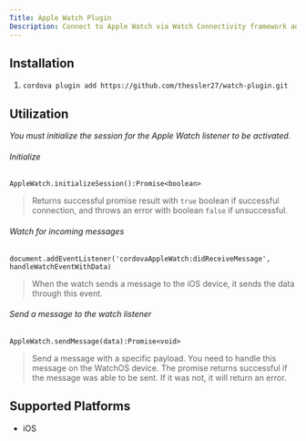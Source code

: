 ```yaml
---
Title: Apple Watch Plugin
Description: Connect to Apple Watch via Watch Connectivity framework and send/receive messages.
---
```


Installation
-------------------

1. `cordova plugin add https://github.com/thessler27/watch-plugin.git`

Utilization
-------------------

_You must initialize the session for the Apple Watch listener to be activated._

###### Initialize 

`AppleWatch.initializeSession():Promise<boolean>`

> Returns successful promise result with `true` boolean if successful connection, and throws an error with boolean `false` if unsuccessful.

###### Watch for incoming messages

`document.addEventListener('cordovaAppleWatch:didReceiveMessage', handleWatchEventWithData)`

> When the watch sends a message to the iOS device, it sends the data through this event.

###### Send a message to the watch listener

`AppleWatch.sendMessage(data):Promise<void>`

> Send a message with a specific payload. You need to handle this message on the WatchOS device. The promise returns successful if the message was able to be sent. If it was not, it will return an error.


Supported Platforms
-------------------

- iOS
